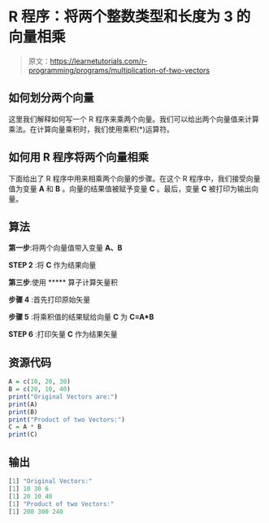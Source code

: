 # R 程序：将两个整数类型和长度为 3 的向量相乘

> 原文：<https://learnetutorials.com/r-programming/programs/multiplication-of-two-vectors>

## 如何划分两个向量

这里我们解释如何写一个 R 程序来乘两个向量。我们可以给出两个向量值来计算乘法。在计算向量乘积时，我们使用乘积(*)运算符。

## 如何用 R 程序将两个向量相乘

下面给出了 R 程序中用来相乘两个向量的步骤。在这个 R 程序中，我们接受向量值为变量 **A** 和 **B** 。向量的结果值被赋予变量 **C** 。最后，变量 **C** 被打印为输出向量。

## 算法

**第一步**:将两个向量值带入变量 **A、B**

**STEP 2** :将 **C** 作为结果向量

**第三步**:使用 ***** 算子计算矢量积

**步骤 4** :首先打印原始矢量

**步骤 5** :将乘积值的结果赋给向量 **C** 为 **C=A*B**

**STEP 6** :打印矢量 **C** 作为结果矢量

## 资源代码

```r
A = c(10, 20, 30)
B = c(20, 10, 40)
print("Original Vectors are:")
print(A)
print(B)
print("Product of two Vectors:")
C = A * B
print(C)

```

## 输出

```r
[1] "Original Vectors:"
[1] 10 30 6
[1] 20 10 40
[1] "Product of two Vectors:"
[1] 200 300 240 
```